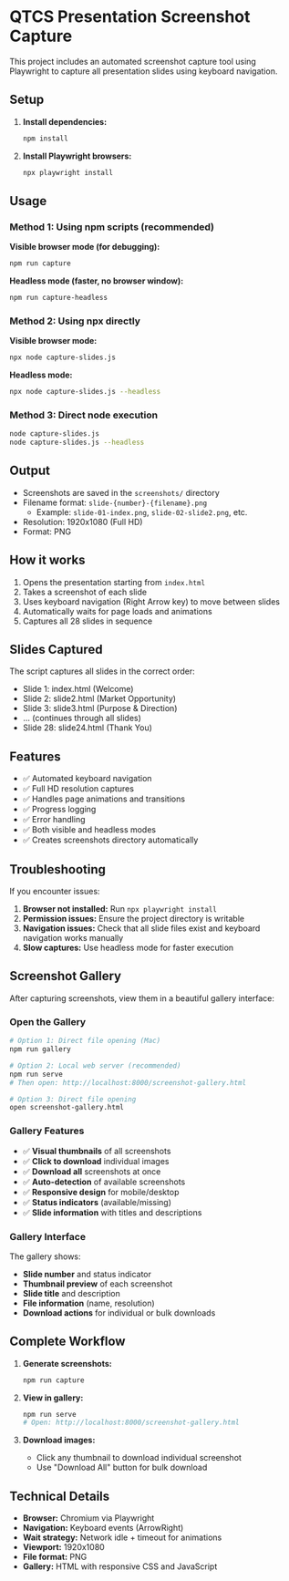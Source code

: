 # QTCS Presentation Screenshot Capture

This project includes an automated screenshot capture tool using Playwright to capture all presentation slides using keyboard navigation.

## Setup

1. **Install dependencies:**
   ```bash
   npm install
   ```

2. **Install Playwright browsers:**
   ```bash
   npx playwright install
   ```

## Usage

### Method 1: Using npm scripts (recommended)

**Visible browser mode (for debugging):**
```bash
npm run capture
```

**Headless mode (faster, no browser window):**
```bash
npm run capture-headless
```

### Method 2: Using npx directly

**Visible browser mode:**
```bash
npx node capture-slides.js
```

**Headless mode:**
```bash
npx node capture-slides.js --headless
```

### Method 3: Direct node execution

```bash
node capture-slides.js
node capture-slides.js --headless
```

## Output

- Screenshots are saved in the `screenshots/` directory
- Filename format: `slide-{number}-{filename}.png`
  - Example: `slide-01-index.png`, `slide-02-slide2.png`, etc.
- Resolution: 1920x1080 (Full HD)
- Format: PNG

## How it works

1. Opens the presentation starting from `index.html`
2. Takes a screenshot of each slide
3. Uses keyboard navigation (Right Arrow key) to move between slides
4. Automatically waits for page loads and animations
5. Captures all 28 slides in sequence

## Slides Captured

The script captures all slides in the correct order:
- Slide 1: index.html (Welcome)
- Slide 2: slide2.html (Market Opportunity)
- Slide 3: slide3.html (Purpose & Direction)
- ... (continues through all slides)
- Slide 28: slide24.html (Thank You)

## Features

- ✅ Automated keyboard navigation
- ✅ Full HD resolution captures
- ✅ Handles page animations and transitions
- ✅ Progress logging
- ✅ Error handling
- ✅ Both visible and headless modes
- ✅ Creates screenshots directory automatically

## Troubleshooting

If you encounter issues:

1. **Browser not installed:** Run `npx playwright install`
2. **Permission issues:** Ensure the project directory is writable
3. **Navigation issues:** Check that all slide files exist and keyboard navigation works manually
4. **Slow captures:** Use headless mode for faster execution

## Screenshot Gallery

After capturing screenshots, view them in a beautiful gallery interface:

### Open the Gallery
```bash
# Option 1: Direct file opening (Mac)
npm run gallery

# Option 2: Local web server (recommended)
npm run serve
# Then open: http://localhost:8000/screenshot-gallery.html

# Option 3: Direct file opening
open screenshot-gallery.html
```

### Gallery Features
- ✅ **Visual thumbnails** of all screenshots
- ✅ **Click to download** individual images
- ✅ **Download all** screenshots at once
- ✅ **Auto-detection** of available screenshots
- ✅ **Responsive design** for mobile/desktop
- ✅ **Status indicators** (available/missing)
- ✅ **Slide information** with titles and descriptions

### Gallery Interface
The gallery shows:
- **Slide number** and status indicator
- **Thumbnail preview** of each screenshot
- **Slide title** and description
- **File information** (name, resolution)
- **Download actions** for individual or bulk downloads

## Complete Workflow

1. **Generate screenshots:**
   ```bash
   npm run capture
   ```

2. **View in gallery:**
   ```bash
   npm run serve
   # Open: http://localhost:8000/screenshot-gallery.html
   ```

3. **Download images:**
   - Click any thumbnail to download individual screenshot
   - Use "Download All" button for bulk download

## Technical Details

- **Browser:** Chromium via Playwright
- **Navigation:** Keyboard events (ArrowRight)
- **Wait strategy:** Network idle + timeout for animations
- **Viewport:** 1920x1080
- **File format:** PNG
- **Gallery:** HTML with responsive CSS and JavaScript